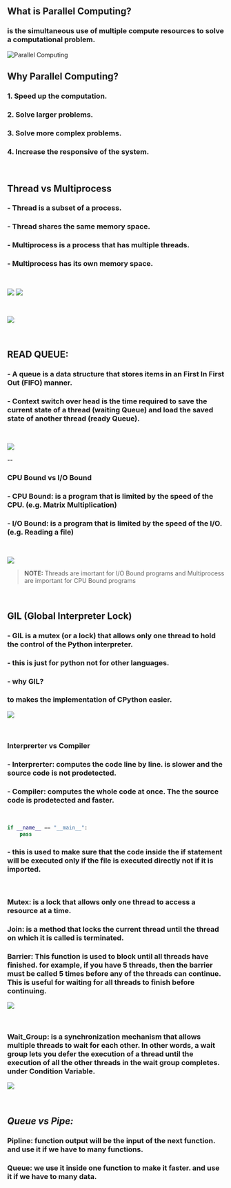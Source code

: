 ## __What is Parallel Computing?__
###  is the simultaneous use of multiple compute resources to solve a computational problem.

![Parallel Computing](1.png)

## __Why Parallel Computing?__
### 1. Speed up the computation.
### 2. Solve larger problems.
### 3. Solve more complex problems.
### 4. Increase the responsive of the system.


<br />

## __Thread vs Multiprocess__
### - Thread is a subset of a process.
### - Thread shares the same memory space.


### - Multiprocess is a process that has multiple threads.
### - Multiprocess has its own memory space.

<br />

![](2.png)
![](3.png)

<br />

![](4.png)

<br />

## __READ QUEUE:__
### - A queue is a data structure that stores items in an First In First Out (FIFO) manner.

### - Context switch over head is the time required to save the current state of a thread (waiting Queue) and load the saved state of another thread (ready Queue).

<br />

![](5.png)

-- 

### __CPU Bound vs I/O Bound__

### - CPU Bound: is a program that is limited by the speed of the CPU. (e.g. Matrix Multiplication)

### - I/O Bound: is a program that is limited by the speed of the I/O. (e.g. Reading a file)

<br />

![](6.png)

> __NOTE:__ Threads are imortant for I/O Bound programs and 
>  Multiprocess are important for CPU Bound programs


<br />

## __GIL (Global Interpreter Lock)__ 
### - GIL is a mutex (or a lock) that allows only one thread to hold the control of the Python interpreter.
### - this is just for python not for other languages.

### - why GIL?
### to makes the implementation of CPython easier.

![](7.png)

<br />


### __Interprerter vs Compiler__
### - Interprerter: computes the code line by line. is slower and the source code is not prodetected.
### - Compiler: computes the whole code at once. The the source code is prodetected and faster.


<br />

```python
if __name__ == "__main__":
    pass

```
### - this is used to make sure that the code inside the if statement will be executed only if the file is executed directly not if it is imported.


<br />

### Mutex: is a lock that allows only one thread to access a resource at a time.


### Join: is a method that locks the current thread until the thread on which it is called is terminated.


### Barrier: This function is used to block until all threads have finished. for example, if you have 5 threads, then the barrier must be called 5 times before any of the threads can continue. This is useful for waiting for all threads to finish before continuing.

![](8.png)


<br />

### Wait_Group: is a synchronization mechanism that allows multiple threads to wait for each other. In other words, a wait group lets you defer the execution of a thread until the execution of all the other threads in the wait group completes. under Condition Variable.

![](9.png)


<br />

## ___Queue vs Pipe:___ 

### Pipline: function output will be the input of the next function.  and use it if we have to many functions.
### Queue: we use it inside one function to make it faster. and use it if we have to many data.